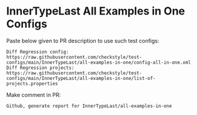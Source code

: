 # InnerTypeLast All Examples in One Configs
Paste below given to PR description to use such test configs:
```
Diff Regression config: https://raw.githubusercontent.com/checkstyle/test-configs/main/InnerTypeLast/all-examples-in-one/config-all-in-one.xml
Diff Regression projects: https://raw.githubusercontent.com/checkstyle/test-configs/main/InnerTypeLast/all-examples-in-one/list-of-projects.properties
```
Make comment in PR:
```
Github, generate report for InnerTypeLast/all-examples-in-one
```
